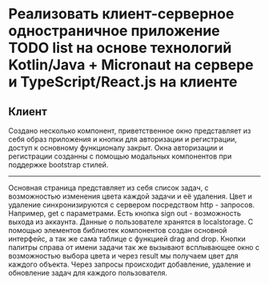 # Реализовать клиент-серверное одностраничное приложение TODO list на основе технологий Kotlin/Java + Micronaut на сервере и TypeScript/React.js на клиенте
## Клиент
Создано несколько компонент, приветственное окно представляет из себя образ приложения и кнопки для авторизации и регистрации, доступ к основному функционалу закрыт.
Окна авторизации и регистрации созданны с помощью модальных компонентов при поддержке bootstrap стилей.
***
Основная страница представляет из себя список задач, с возможностью изменения цвета каждой задачи и её удаления. Цвет и удаление синхронизируются с сервером посредством http -  запросов. Например, get с параметрами. Есть кнопка sign out - возможность выхода из аккаунта. Данные о пользователе хранятся в localstorage. С помощью элементов библиотек компонентов создан основной интерфейс, а так же сама таблице с функцией drag and drop. Кнопки палитры справа от имени задачи так же вызывают всплывающее окно с возможностью выбора цвета и через result мы получаем цвет для каждого объекта. Через запросы происходит добавление, удаление и обновление задач для каждого пользователя.
